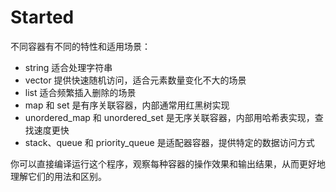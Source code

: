 # Started

不同容器有不同的特性和适用场景：

- string 适合处理字符串
- vector 提供快速随机访问，适合元素数量变化不大的场景
- list 适合频繁插入删除的场景
- map 和 set 是有序关联容器，内部通常用红黑树实现
- unordered_map 和 unordered_set 是无序关联容器，内部用哈希表实现，查找速度更快
- stack、queue 和 priority_queue 是适配器容器，提供特定的数据访问方式

你可以直接编译运行这个程序，观察每种容器的操作效果和输出结果，从而更好地理解它们的用法和区别。
